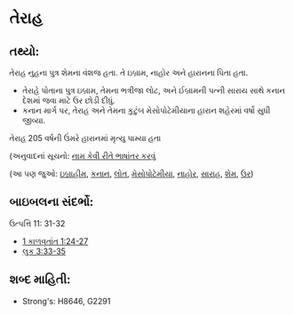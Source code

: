 # તેરાહ 

## તથ્યો: 

તેરાહ નુહના પુત્ર શેમના વંશજ હતા.
તે ઇબ્રામ, નાહોર અને હારાનના પિતા હતા.

* તેરાહે પોતાના પુત્ર ઇબ્રામ, તેમના ભત્રીજા લોટ, અને ઈબ્રામની પત્ની સારાય સાથે કનાન દેશમાં જવા માટે ઉર છોડી દીધું.
* કનાન માર્ગ પર, તેરાહ અને તેમના કુટુંબ મેસોપોટેમીયાના  હારાન શહેરમાં વર્ષો સુધી જીવ્યા.

તેરાહ 205 વર્ષની ઉંમરે હારાનમાં મૃત્યુ પામ્યા હતા

(અનુવાદનાં સૂચનો: [નામ કેવી રીતે ભાષાંતર કરવું](rc://gu/ta/man/translate/translate-names)

(આ પણ જુઓ: [ઇબ્રાહીમ](../names/abraham.md), [કનાન](../names/canaan.md), [લોત](../names/haran.md), [મેસોપોટેમીયા](../names/lot.md), [નાહોર](../names/mesopotamia.md), [સારાહ](../names/nahor.md), [શેમ](../names/sarah.md), [ઉર](../names/shem.md))

## બાઇબલના સંદર્ભો: 

ઉત્પત્તિ 11: 31-32

* [1 કાળવૃતાંત 1:24-27](../names/ur.md)
* [લુક 3:33-35](rc://gu/tn/help/gen/11/31)

## શબ્દ માહિતી: 

* Strong's: H8646, G2291
